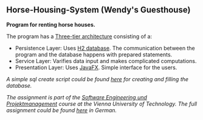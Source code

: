 ## Horse-Housing-System (Wendy's Guesthouse)

**Program for renting horse houses.**

The program has a [Three-tier architecture](https://en.wikipedia.org/wiki/Multitier_architecture) consisting of a:
* Persistence Layer: Uses [H2 database](http://www.h2database.com/html/main.html). The communication between the program and the database happens with prepared statements.
* Service Layer: Varifies data input and makes complicated computations.
* Presentation Layer: Uses [JavaFX](https://docs.oracle.com/javase/8/javase-clienttechnologies.htm). Simple interface for the users.

_A simple sql create script could be found [here](https://github.com/Batev/Horse-Housing-System/blob/master/src/sepm/ss17/e1328036/util/Create.sql) for creating and filling the database._

_The assignment is part of the [Software Engineering und Projektmanagement](https://tiss.tuwien.ac.at/course/educationDetails.xhtml?dswid=2286&dsrid=450&semester=2017S&courseNr=188909) course at the Vienna University of Technology.
The full assignment could be found [here](https://1drv.ms/b/s!Anf4OKi6Pl-_gYYDdtz4Ji4wKvoXDw) in German._
